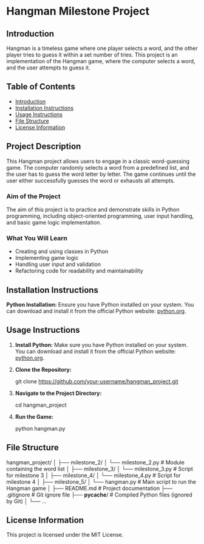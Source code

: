 # Hangman Milestone Project

## Introduction 
Hangman is a timeless game where one player selects a word, and the other player tries to guess it within a set number of tries. This project is an implementation of the Hangman game, where the computer selects a word, and the user attempts to guess it.

## Table of Contents
- [Introduction](#introduction)
- [Installation Instructions](#installation-instructions)
- [Usage Instructions](#usage-instructions)
- [File Structure](#file-structure)
- [License Information](#license-information)

## Project Description
This Hangman project allows users to engage in a classic word-guessing game. The computer randomly selects a word from a predefined list, and the user has to guess the word letter by letter. The game continues until the user either successfully guesses the word or exhausts all attempts.

### Aim of the Project
The aim of this project is to practice and demonstrate skills in Python programming, including object-oriented programming, user input handling, and basic game logic implementation.

### What You Will Learn
- Creating and using classes in Python
- Implementing game logic
- Handling user input and validation
- Refactoring code for readability and maintainability

## Installation Instructions

**Python Installation:** 
Ensure you have Python installed on your system. You can download and install it from the official Python website: [python.org](https://www.python.org/).

## Usage Instructions

1. **Install Python:** Make sure you have Python installed on your system. You can download and install it from the official Python website: [python.org](https://www.python.org/).

2. **Clone the Repository:** 
   
   git clone https://github.com/your-username/hangman_project.git

3. **Navigate to the Project Directory:**
    
    cd hangman_project

4. **Run the Game:** 

    python hangman.py


## File Structure

hangman_project/
│
├── milestone_2/
│   └── milestone_2.py      # Module containing the word list
│
├── milestone_3/
│   └── milestone_3.py      # Script for milestone 3
│
├── milestone_4/
│   └── milestone_4.py      # Script for milestone 4
│
├── milestone_5/
│   └── hangman.py          # Main script to run the Hangman game
│
├── README.md               # Project documentation
├── .gitignore              # Git ignore file
├── __pycache__/            # Compiled Python files (ignored by Git)
│
└── ...


## License Information

This project is licensed under the MIT License. 

